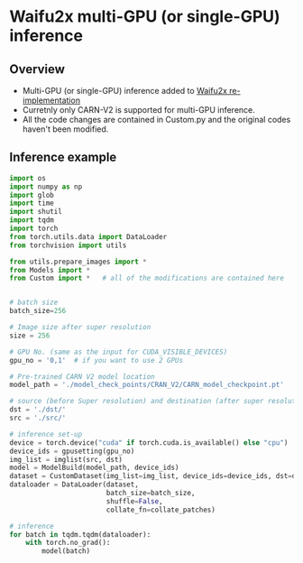 # Waifu2x multi-GPU (or single-GPU) inference 

## Overview 
- Multi-GPU (or single-GPU) inference added to [Waifu2x re-implementation](https://github.com/yu45020/Waifu2x/blob/master/Models.py) 
- Curretnly only CARN-V2 is supported for multi-GPU inference.
- All the code changes are contained in Custom.py and the original codes haven't been modified. 

## Inference example

```python
import os
import numpy as np
import glob
import time
import shutil
import tqdm
import torch
from torch.utils.data import DataLoader
from torchvision import utils

from utils.prepare_images import *
from Models import *
from Custom import *   # all of the modifications are contained here


# batch size
batch_size=256 

# Image size after super resolution
size = 256 

# GPU No. (same as the input for CUDA_VISIBLE_DEVICES)
gpu_no = '0,1'  # if you want to use 2 GPUs

# Pre-trained CARN V2 model location
model_path = './model_check_points/CRAN_V2/CARN_model_checkpoint.pt' 

# source (before Super resolution) and destination (after super resolution) image locations
dst = './dst/' 
src = './src/' 

# inference set-up
device = torch.device("cuda" if torch.cuda.is_available() else "cpu")    
device_ids = gpusetting(gpu_no) 
img_list = imglist(src, dst)
model = ModelBuild(model_path, device_ids)
dataset = CustomDataset(img_list=img_list, device_ids=device_ids, dst=dst, size=size)
dataloader = DataLoader(dataset, 
                        batch_size=batch_size,
                        shuffle=False,
                        collate_fn=collate_patches)

# inference
for batch in tqdm.tqdm(dataloader): 
    with torch.no_grad(): 
        model(batch) 
        
```
